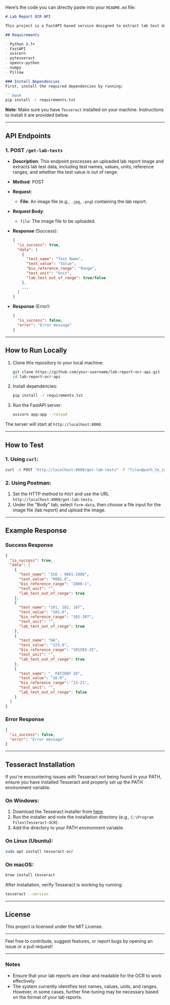 Here’s the code you can directly paste into your `README.md` file:

```markdown
# Lab Report OCR API

This project is a FastAPI-based service designed to extract lab test data from medical reports using OCR (Optical Character Recognition). The API processes uploaded image files of lab reports and extracts structured data like test names, values, reference ranges, and whether the values are out of range.

## Requirements

- Python 3.7+
- FastAPI
- uvicorn
- pytesseract
- opencv-python
- numpy
- Pillow

### Install Dependencies
First, install the required dependencies by running:

```bash
pip install -r requirements.txt
```

**Note**: Make sure you have `Tesseract` installed on your machine. Instructions to install it are provided below.

---

## API Endpoints

### 1. **POST `/get-lab-tests`**

- **Description**: This endpoint processes an uploaded lab report image and extracts lab test data, including test names, values, units, reference ranges, and whether the test value is out of range.
  
- **Method**: POST

- **Request**:
    - **File**: An image file (e.g., `.jpg`, `.png`) containing the lab report.

- **Request Body**:
    - `file`: The image file to be uploaded.

- **Response** (Success):
    ```json
    {
      "is_success": true,
      "data": [
        {
          "test_name": "Test Name",
          "test_value": "Value",
          "bio_reference_range": "Range",
          "test_unit": "Unit",
          "lab_test_out_of_range": true/false
        },
        ...
      ]
    }
    ```

- **Response** (Error):
    ```json
    {
      "is_success": false,
      "error": "Error message"
    }
    ```

---

## How to Run Locally

1. Clone this repository to your local machine:
   ```bash
   git clone https://github.com/your-username/lab-report-ocr-api.git
   cd lab-report-ocr-api
   ```

2. Install dependencies:
   ```bash
   pip install -r requirements.txt
   ```

3. Run the FastAPI server:
   ```bash
   uvicorn app:app --reload
   ```

The server will start at `http://localhost:8000`.

---

## How to Test

### 1. Using `curl`:
```bash
curl -X POST "http://localhost:8000/get-lab-tests" -F "file=@path_to_image.jpg"
```

### 2. Using Postman:
1. Set the HTTP method to `POST` and use the URL `http://localhost:8000/get-lab-tests`.
2. Under the "Body" tab, select `form-data`, then choose a file input for the image file (lab report) and upload the image.

---

## Example Response

### Success Response
```json
{
  "is_success": true,
  "data": [
    {
      "test_name": "ISO : 9001-2008",
      "test_value": "9001.0",
      "bio_reference_range": "2008-1",
      "test_unit": "",
      "lab_test_out_of_range": true
    },
    {
      "test_name": "101, 102, 107",
      "test_value": "101.0",
      "bio_reference_range": "102-107",
      "test_unit": "",
      "lab_test_out_of_range": true
    },
    {
      "test_name": "HA",
      "test_value": "223.0",
      "bio_reference_range": "391503-25",
      "test_unit": "",
      "lab_test_out_of_range": true
    },
    {
      "test_name": "_ PATIENT ID",
      "test_value": "16.0",
      "bio_reference_range": "13-21",
      "test_unit": "",
      "lab_test_out_of_range": false
    }
  ]
}
```

### Error Response
```json
{
  "is_success": false,
  "error": "Error message"
}
```

---

## Tesseract Installation

If you're encountering issues with Tesseract not being found in your PATH, ensure you have installed Tesseract and properly set up the PATH environment variable.

### On Windows:
1. Download the Tesseract installer from [here](https://github.com/UB-Mannheim/tesseract/wiki).
2. Run the installer and note the installation directory (e.g., `C:\Program Files\Tesseract-OCR`).
3. Add the directory to your PATH environment variable.

### On Linux (Ubuntu):
```bash
sudo apt install tesseract-ocr
```

### On macOS:
```bash
brew install tesseract
```

After installation, verify Tesseract is working by running:
```bash
tesseract --version
```

---

## License

This project is licensed under the MIT License.

---

Feel free to contribute, suggest features, or report bugs by opening an issue or a pull request!

---

### Notes

- Ensure that your lab reports are clear and readable for the OCR to work effectively.
- The system currently identifies test names, values, units, and ranges. However, in some cases, further fine-tuning may be necessary based on the format of your lab reports.

```
